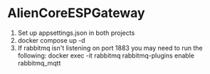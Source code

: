# AlienCoreESPGateway

1. Set up appsettings.json in both projects
2. docker compose up -d
3. If rabbitmq isn't listening on port 1883 you may need to run the following:
     docker exec -it rabbitmq rabbitmq-plugins enable rabbitmq_mqtt

